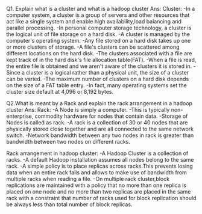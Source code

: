 Q1. Explain what is a cluster and what is a hadoop cluster
Ans:
Cluster:
-In a computer system, a cluster is a group of servers and other resources that act like a single system and enable high availability,load balancing and parallel processing.
-In personal computer storage technology, a cluster is the logical unit of file storage on a hard disk.
-A cluster is managed by the computer's operating system.
-Any file stored on a hard disk takes up one or more clusters of storage.
-A file's clusters can be scattered among different locations on the hard disk.
-The clusters associated with a file are kept track of in the hard disk's file allocation table(FAT).
-When a file is read, the entire file is obtained and we aren't aware of the clusters it is stored in.
-Since a cluster is a logical rather than a physical unit, the size of a cluster can be varied.
-The maximum number of clusters on a hard disk depends on the size of a FAT table entry.
-In fact, many operating systems set the cluster size default at 4,096 or 8,192 bytes.


Q2.What is meant by a Rack and explain the rack arrangement in a hadoop cluster
Ans:
Rack:
-A Node is simply a computer.
-This is typically non-enterprise, commodity hardware for nodes that contain data.
-Storage of Nodes is called as rack.
-A rack is a collection of 30 or 40 nodes that are physically stored close together and are all connected to the same network switch.
-Network bandwidth between any two nodes in rack is greater than bandwidth between two nodes on different racks.

Rack arrangement in hadoop cluster:
-A Hadoop Cluster is a collection of racks.
-A default Hadoop installation assumes all nodes belong to the same rack.
-A simple policy is to place replicas across racks.This prevents losing data when an entire rack fails and allows to make use of bandwidth from multiple racks when reading a file.
-On multiple rack cluster,block replications are maintained with a policy that no more than one replica is placed on one node and no more
than two replicas are placed in the same rack with a constraint that number of racks used for block replication should be always less than total number of block replicas.
